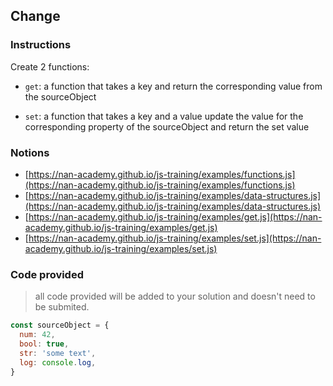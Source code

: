 ## Change

### Instructions

Create 2 functions:
- `get`: a function that takes a key and return the corresponding
  value from the sourceObject

- `set`: a function that takes a key and a value update the
  value for the corresponding property of the sourceObject
  and return the set value


### Notions

- [https://nan-academy.github.io/js-training/examples/functions.js](https://nan-academy.github.io/js-training/examples/functions.js)
- [https://nan-academy.github.io/js-training/examples/data-structures.js](https://nan-academy.github.io/js-training/examples/data-structures.js)
- [https://nan-academy.github.io/js-training/examples/get.js](https://nan-academy.github.io/js-training/examples/get.js)
- [https://nan-academy.github.io/js-training/examples/set.js](https://nan-academy.github.io/js-training/examples/set.js)


### Code provided

> all code provided will be added to your solution and doesn't need to be submited.

```js
const sourceObject = {
  num: 42,
  bool: true,
  str: 'some text',
  log: console.log,
}
```
